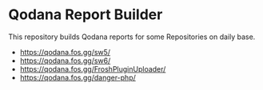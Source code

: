 # Qodana Report Builder

This repository builds Qodana reports for some Repositories on daily base.

- https://qodana.fos.gg/sw5/
- https://qodana.fos.gg/sw6/
- https://qodana.fos.gg/FroshPluginUploader/
- https://qodana.fos.gg/danger-php/